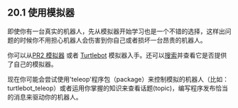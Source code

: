 ## 20.1 使用模拟器
即使你有一台真实的机器人，先从模拟器开始学习也是一个不错的选择，这样出问题的时候你不用担心机器人会伤害到你自己或者损坏一台昂贵的机器人。

你可以从[PR2 模拟器](http://wiki.ros.org/pr2_simulator/Tutorials) 或者 [Turtlebot](http://wiki.ros.org/turtlebot_simulator/Tutorials) 模拟器入手。还可以[搜索](http://wiki.ros.org/Robots)并查看它是否提供了自己的模拟器。

现在你可能会尝试使用'teleop'程序包（package）来控制模拟的机器人（比如：turtlebot_teleop）或者运用你掌握的知识来查看话题(topic)，编写程序发布恰当的消息来驱动你的机器人。